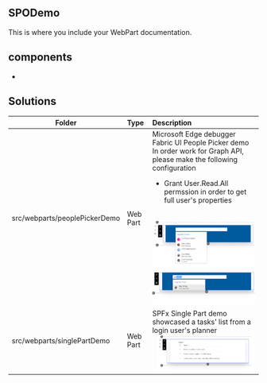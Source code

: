 ## SPODemo

This is where you include your WebPart documentation.

## components
* 

## Solutions
| Folder                        | Type     | Description                                                                                                                                                                                                                                                                                                                                                      |
| ----------------------------- | :------- | :--------------------------------------------------------------------------------------------------------------------------------------------------------------------------------------------------------------------------------------------------------------------------------------------------------------------------------------------------------------- |
| src/webparts/peoplePickerDemo | Web Part | Microsoft Edge debugger <br />Fabric UI People Picker demo <br />In order work for Graph API, please make the following configuration <ul><li>Grant User.Read.All permssion in order to get full user's properties</li></ul><br />![preselected users](./screenshots/FabricUI-PeoplePicker01.png)<br />![typed users](./screenshots/FabricUI-PeoplePicker02.png) |
| src/webparts/singlePartDemo   | Web Part | SPFx Single Part demo showcased a tasks' list from a login user's planner <br />![showcase planner's task](./screenshots/SinglePart_01.png)                                                                                                                                                                                                                      |

